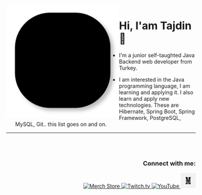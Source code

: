 <br />
<img src="https://github.com/tajdingurdal/tajdingurdal/blob/main/lines.svg" align="left" width="300" alt="ful1e5"/>

# Hi, I'am Tajdin 👋

- I'm a junior self-taughted Java Backend web developer from Turkey.

- I am interested in the Java programming language, I am learning and applying it. I also learn and apply new technologies. These are Hibernate, Spring Boot, Spring Framework, PostgreSQL, MySQL, Git.. this list goes on and on.

<hr>
<br />

<br />


  
  <h3 align="right">Connect with me:</h3>
<p align="right">
 <a href="https://discord.gg/uxRA3SUQ">
    <img src="https://seeklogo.com/images/D/discord-icon-new-2021-logo-09772BF096-seeklogo.com.png" width="40" height="40" alt="Merch Store">
  </a>
  <a href="https://www.hackerrank.com/tajdingurdal">
    <img src="https://hrcdn.net/community-frontend/assets/favicon-ddc852f75a.png" width="40" height="40" alt="Twitch.tv">
  </a>
  <a href="https://www.linkedin.com/in/tajdin-gurdal//">
    <img src="https://cdn-icons-png.flaticon.com/512/174/174857.png" width="40" height="40" alt="YouTube">
  </a>
   <a href="https://medium.com/@tajdingurdal">
    <img src="https://github.com/tajdingurdal/tajdingurdal/blob/main/medium.png" width="40" height="40" alt="YouTube">
  </a>
</p>
